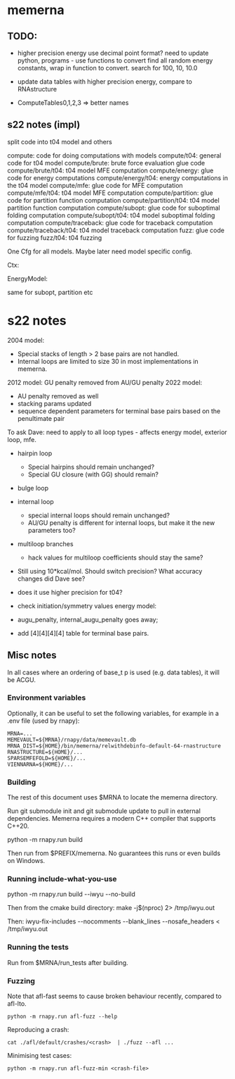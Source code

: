 # memerna

## TODO:

- higher precision energy
  use decimal point format?
  need to update python, programs - use functions to convert
  find all random energy constants, wrap in function to convert.
  search for 100, 10, 10.0

- update data tables with higher precision energy, compare to RNAstructure
- ComputeTables0,1,2,3 => better names

## s22 notes (impl)

split code into t04 model and others

compute: code for doing computations with models
compute/t04: general code for t04 model
compute/brute: brute force evaluation glue code
compute/brute/t04: t04 model MFE computation
compute/energy: glue code for energy computations
compute/energy/t04: energy computations in the t04 model
compute/mfe: glue code for MFE computation
compute/mfe/t04: t04 model MFE computation
compute/partition: glue code for partition function computation
compute/partition/t04: t04 model partition function computation
compute/subopt: glue code for suboptimal folding computation
compute/subopt/t04: t04 model suboptimal folding computation
compute/traceback: glue code for traceback computation
compute/traceback/t04: t04 model traceback computation
fuzz: glue code for fuzzing
fuzz/t04: t04 fuzzing

One Cfg for all models. Maybe later need model specific config.

Ctx:

EnergyModel:

same for subopt, partition etc

# s22 notes

2004 model:

- Special stacks of length > 2 base pairs are not handled.
- Internal loops are limited to size 30 in most implementations in memerna.

2012 model: GU penalty removed from AU/GU penalty
2022 model:

- AU penalty removed as well
- stacking params updated
- sequence dependent parameters for terminal base pairs based on the penultimate
  pair

To ask Dave:
need to apply to all loop types - affects energy model, exterior loop, mfe.

- hairpin loop
  - Special hairpins should remain unchanged?
  - Special GU closure (with GG) should remain?
- bulge loop
- internal loop
  - special internal loops should remain unchanged?
  - AU/GU penalty is different for internal loops, but make it the new parameters too?
- multiloop branches
  - hack values for multiloop coefficients should stay the same?
- Still using 10\*kcal/mol. Should switch precision? What accuracy changes did
  Dave see?
- does it use higher precision for t04?
- check initiation/symmetry values
  energy model:

- augu_penalty, internal_augu_penalty goes away;
- add [4][4][4][4] table for terminal base pairs.

## Misc notes

In all cases where an ordering of base_t p is used (e.g. data tables), it will be ACGU.

### Environment variables

Optionally, it can be useful to set the following variables, for example in
a .env file (used by rnapy):

```
MRNA=...
MEMEVAULT=${MRNA}/rnapy/data/memevault.db
MRNA_DIST=${HOME}/bin/memerna/relwithdebinfo-default-64-rnastructure
RNASTRUCTURE=${HOME}/...
SPARSEMFEFOLD=${HOME}/...
VIENNARNA=${HOME}/...
```

### Building

The rest of this document uses $MRNA to locate the memerna directory.

Run git submodule init and git submodule update to pull in external dependencies.
Memerna requires a modern C++ compiler that supports C++20.

python -m rnapy.run build

Then run from $PREFIX/memerna. No guarantees this runs or even builds on Windows.

### Running include-what-you-use

python -m rnapy.run build --iwyu --no-build

Then from the cmake build directory:
make -j$(nproc) 2> /tmp/iwyu.out

Then:
iwyu-fix-includes --nocomments --blank_lines --nosafe_headers < /tmp/iwyu.out

### Running the tests

Run from $MRNA/run_tests after building.

### Fuzzing

Note that afl-fast seems to cause broken behaviour recently, compared to afl-lto.

```
python -m rnapy.run afl-fuzz --help
```

Reproducing a crash:

```
cat ./afl/default/crashes/<crash>  | ./fuzz --afl ...
```

Minimising test cases:

```
python -m rnapy.run afl-fuzz-min <crash-file>

```
